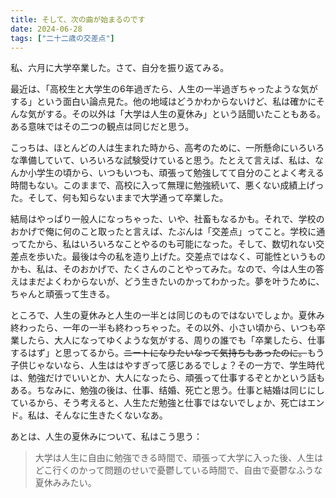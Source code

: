 ```yaml
---
title: そして、次の曲が始まるのです
date: 2024-06-28
tags: ["二十二歳の交差点"]
---
```


私、六月に大学卒業した。さて、自分を振り返てみる。

最近は、「高校生と大学生の6年過ぎたら、人生の一半過ぎちゃったような気がする」という面白い論点見た。他の地域はどうかわからないけど、私は確かにそんな気がする。その以外は「大学は人生の夏休み」という話聞いたこともある。ある意味ではその二つの観点は同じだと思う。

こっちは、ほとんどの人は生まれた時から、高考のために、一所懸命にいろいろな準備していて、いろいろな試験受けていると思う。たとえて言えば、私は、なんか小学生の頃から、いつもいつも、頑張って勉強してて自分のことよく考える時間もない。このままで、高校に入って無理に勉強続いて、悪くない成績上げった。そして、何も知らないままで大学通って卒業した。

結局はやっぱり一般人になっちゃった、いや、社畜もなるかも。それで、学校のおかげで俺に何のこと取ったと言えば、たぶんは「交差点」ってこと。学校に通ってたから、私はいろいろなことやるのも可能になった。そして、数切れない交差点を歩いた。最後は今の私を造り上げた。交差点ではなく、可能性というものかも、私は、そのおかげで、たくさんのことやってみた。なので、今は人生の答えはまだよくわからないが、どう生きたいのかってわかった。夢を叶うために、ちゃんと頑張って生きる。

ところで、人生の夏休みと人生の一半とは同じのものではないでしょか。夏休み終わったら、一年の一半も終わっちゃった。その以外、小さい頃から、いつも卒業したら、大人になってゆくような気がする、周りの誰でも「卒業したら、仕事するはず」と思ってるから。~~ニートになりたいなって気持ちもあったのに。~~もう子供じゃないなら、人生ははやすぎって感じあるでしょ？その一方で、学生時代は、勉強だけでいいとか、大人になったら、頑張って仕事するぞとかという話もある。ちなみに、勉強の後は、仕事、结婚、死亡と思う。仕事と結婚は同じにしているから、そう考えると、人生ただ勉強と仕事ではないでしょか、死亡はエンド。私は、そんなに生きたくないなあ。

あとは、人生の夏休みについて、私はこう思う：

> 大学は人生に自由に勉強できる時間で、頑張って大学に入った後、人生はどこ行くのかって問題のせいで憂鬱している時間で、自由で憂鬱なふうな夏休みみたい。

